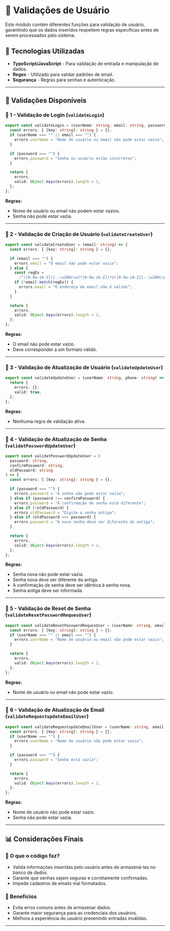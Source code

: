 # 📘 Validações de Usuário

Este módulo contém diferentes funções para validação de usuário, garantindo que os dados inseridos respeitem regras específicas antes de serem processados pelo sistema.

## 🚀 Tecnologias Utilizadas
- **TypeScript/JavaScript** - Para validação de entrada e manipulação de dados.
- **Regex** - Utilizado para validar padrões de email.
- **Segurança** - Regras para senhas e autenticação.

---

## 📂 Validações Disponíveis

### 📌 1 - Validação de Login (`validateLogin`)

```ts
export const validateLogin = (userName: string, email: string, password: string) => {
  const errors: { [key: string]: string } = {};
  if (userName === "" || email === "") {
    errors.userName = "Nome de usuário ou email não pode estar vazio";
  }

  if (password === "") {
    errors.password = "Senha ou usuário estão incorretos";
  }

  return {
    errors,
    valid: Object.keys(errors).length < 1,
  };
};
```
**Regras:**
- Nome de usuário ou email não podem estar vazios.
- Senha não pode estar vazia.

---

### 📌 2 - Validação de Criação de Usuário (`validateCreateUser`)

```ts
export const validateCreateUser = (email: string) => {
  const errors: { [key: string]: string } = {};

  if (email === "") {
    errors.email = "O email não pode estar vazio";
  } else {
    const regEx =
      /^([0-9a-zA-Z]([-.\u200c\w]*[0-9a-zA-Z])*@([0-9a-zA-Z][-.\u200c\w]*[0-9a-zA-Z]\.)+[a-zA-Z]{2,9})$/;
    if (!email.match(regEx)) {
      errors.email = "O endereço de email não é válido";
    }
  }

  return {
    errors,
    valid: Object.keys(errors).length < 1,
  };
};
```
**Regras:**
- O email não pode estar vazio.
- Deve corresponder a um formato válido.

---

### 📌 3 - Validação de Atualização de Usuário (`validateUpdateUser`)

```ts
export const validateUpdateUser = (userName: string, phone: string) => {
  return {
    errors: {},
    valid: true,
  };
};
```
**Regras:**
- Nenhuma regra de validação ativa.

---

### 📌 4 - Validação de Atualização de Senha (`validatPasswordUpdateUser`)

```ts
export const validatPasswordUpdateUser = (
  password: string,
  confirmPassword: string,
  oldPassword: string
) => {
  const errors: { [key: string]: string } = {};

  if (password === "") {
    errors.password = "A senha não pode estar vazia";
  } else if (password !== confirmPassword) {
    errors.password = "A confirmação de senha está diferente";
  } else if (!oldPassword) {
    errors.oldPassword = "Digite a senha antiga";
  } else if (oldPassword === password) {
    errors.password = "A nova senha deve ser diferente da antiga";
  }

  return {
    errors,
    valid: Object.keys(errors).length < 1,
  };
};
```
**Regras:**
- Senha nova não pode estar vazia.
- Senha nova deve ser diferente da antiga.
- A confirmação de senha deve ser idêntica à senha nova.
- Senha antiga deve ser informada.

---

### 📌 5 - Validação de Reset de Senha (`validateResetPasswordRequesUser`)

```ts
export const validateResetPasswordRequesUser = (userName: string, email: string) => {
  const errors: { [key: string]: string } = {};
  if (userName === "" || email === "") {
    errors.userName = "Nome de usuário ou email não pode estar vazio";
  }

  return {
    errors,
    valid: Object.keys(errors).length < 1,
  };
};
```
**Regras:**
- Nome de usuário ou email não pode estar vazio.

---

### 📌 6 - Validação de Atualização de Email (`validateRequestupdateEmailUser`)

```ts
export const validateRequestupdateEmailUser = (userName: string, email: string, password: string) => {
  const errors: { [key: string]: string } = {};
  if (userName === "") {
    errors.userName = "Nome de usuário não pode estar vazio";
  }

  if (password === "") {
    errors.password = "Senha está vazia";
  }

  return {
    errors,
    valid: Object.keys(errors).length < 1,
  };
};
```
**Regras:**
- Nome de usuário não pode estar vazio.
- Senha não pode estar vazia.

---

## 📊 Considerações Finais

### 🔹 O que o código faz?
- Valida informações inseridas pelo usuário antes de armazená-las no banco de dados.
- Garante que senhas sejam seguras e corretamente confirmadas.
- Impede cadastros de emails mal formatados.

### 🔹 Benefícios
- Evita erros comuns antes de armazenar dados.
- Garante maior segurança para as credenciais dos usuários.
- Melhora a experiência do usuário prevenindo entradas inválidas.

---

